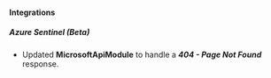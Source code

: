 
#### Integrations
##### Azure Sentinel (Beta)
- Updated **MicrosoftApiModule** to handle a ***404 - Page Not Found*** response.
